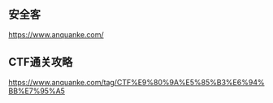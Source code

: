 ## 安全客
https://www.anquanke.com/

## CTF通关攻略
https://www.anquanke.com/tag/CTF%E9%80%9A%E5%85%B3%E6%94%BB%E7%95%A5